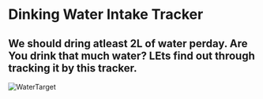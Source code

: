 # Dinking Water Intake Tracker
## We should dring atleast 2L of water perday. Are You drink that much water? LEts find out through tracking it by this tracker.
![WaterTarget](https://user-images.githubusercontent.com/114183358/217608890-2e0215df-535d-4d11-afb4-359ff409b89b.png)

